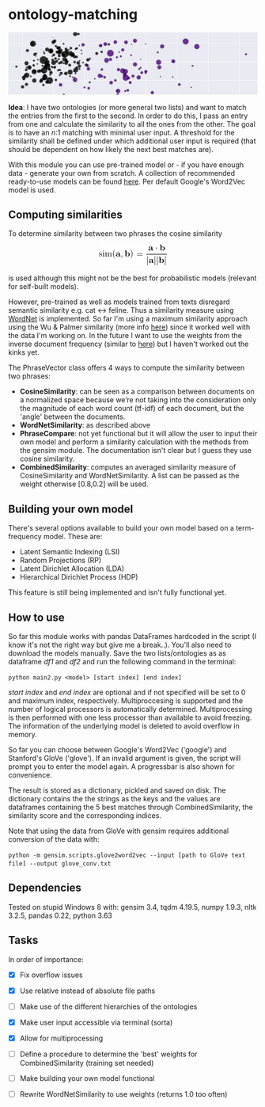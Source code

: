 # ontology-matching


<p align="center">
  <img src="https://github.com/faboo8/ontology-matching/blob/master/media/0.jpg" alt="sign"/>
</p>
  
  


**Idea**: 
I have two ontologies (or more general two lists) and want to match the entries from the first to the second. In order to do this, I pass an entry from one and calculate the similarity to all the ones from the other. The goal is to have an *n*:1 matching with minimal user input. A threshold for the similarity shall be defined under which additional user input is required (that should be dependent on how likely the next best matches are).

With this module you can use pre-trained model or - if you have enough data - generate your own from scratch. A collection of recommended ready-to-use models can be found [here](http://ahogrammer.com/2017/01/20/the-list-of-pretrained-word-embeddings). Per default Google's Word2Vec model is used. 

## Computing similarities

To determine similarity between two phrases the cosine similarity 

<p align="center">
  <img src="https://github.com/faboo8/ontology-matching/blob/master/media/CodeCogsEqn.gif" alt="eq1"/>
</p>


is used although this might not be the best for probabilistic models (relevant for self-built models).

However, pre-trained as well as models trained from texts disregard semantic similarity e.g. cat <-> feline. Thus a similarity measure using [WordNet](https://wordnet.princeton.edu/) is implemented. So far I'm using a maximum similarity approach using the Wu & Palmer similarity (more info [here](http://search.cpan.org/dist/WordNet-Similarity/lib/WordNet/Similarity/wup.pm)) since it worked well with the data I'm working on. In the future I want to use the weights from the inverse document frequency (similar to [here](https://nlpforhackers.io/tf-idf/)) but I haven't worked out the kinks yet.


The PhraseVector class offers 4 ways to compute the similarity between two phrases:
* **CosineSimilarity**:  can be seen as a comparison between documents on a normalized space because we’re not taking into the consideration only the magnitude of each word count (tf-idf) of each document, but the 'angle' between the documents.
* **WordNetSimilarity**: as described above
* **PhraseCompare**: not yet functional but it will allow the user to input their own model and perform a similarity calculation with the methods from the gensim module. The documentation isn't clear but I guess they use cosine similarity. 
* **CombinedSimilarity**: computes an averaged similarity measure of CosineSimilarity and WordNetSimilarity. A list can be passed as the weight otherwise [0.8,0.2] will be used. 

## Building your own model 

There's several options available to build your own model based on a term-frequency model. These are:
* Latent Semantic Indexing (LSI)
* Random Projections (RP)
* Latent Dirichlet Allocation (LDA)
* Hierarchical Dirichlet Process (HDP)

This feature is still being implemented and isn't fully functional yet. 

## How to use

So far this module works with pandas DataFrames hardcoded in the script (I know it's not the right way but give me a break..). You'll also need to download the models manually. Save the two lists/ontologies as as dataframe *df1* and *df2* and run the following command in the terminal:

`python main2.py <model> [start index] [end index]`

*start index* and *end index* are optional and if not specified will be set to 0 and maximum index, respectively. Multiproccesing is supported and the number of logical processors is automatically determined. Multiprocessing is then performed with one less processor than available to avoid freezing. The information of the underlying model is deleted to avoid overflow in memory.

So far you can choose between Google's Word2Vec ('google') and Stanford's GloVe ('glove'). If an invalid argument is given, the script will prompt you to enter the model again. A progressbar is also shown for convenience.

The result is stored as a dictionary, pickled and saved on disk. The dictionary contains the the strings as the keys and the values are dataframes containing the 5 best matches through CombinedSimilarity, the similarity score and the corresponding indices.  

Note that using the data from GloVe with gensim requires additional conversion of the data with:

`python -m gensim.scripts.glove2word2vec --input [path to GloVe text file] --output glove_conv.txt`

## Dependencies

Tested on stupid Windows 8 with:
gensim 3.4, tqdm 4.19.5, numpy 1.9.3, nltk 3.2.5, pandas 0.22, python 3.63


## Tasks
In order of importance:
- [x] Fix overflow issues
- [x] Use relative instead of absolute file paths
- [ ] Make use of the different hierarchies of the ontologies
- [x] Make user input accessible via terminal (sorta)
- [x] Allow for multiprocessing
- [ ] Define a procedure to determine the 'best' weights for CombinedSimilarity (training set needed)
- [ ] Make building your own model functional
- [ ] Rewrite WordNetSimilarity to use weights (returns 1.0 too often)

